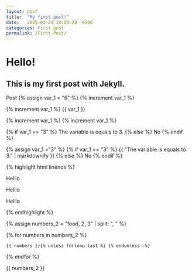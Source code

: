 ```yaml
---
layout: post
title:  "My first post!"
date:   2025-02-24 14:09:28 -0500
categories: First post
permalink: /First-Post/
---
```

# Hello!
## This is my first post with Jekyll.

Post
{% assign var_1 = "6" %}
{% increment var_1 %}

{% increment var_1 %}
{{ var_1 }}

{% increment var_1 %}
{% increment var_1 %}

{% if var_1 == "3" %}
The variable is equals to 3.
{% else %}
No
{% endif %}

{% assign var_1 ="3" %}
{% if var_1 == "3" %}
{{ "The variable is equals to 3." | markdownify }}
{% else %}
No
{% endif %}

{% highlight html linenos %}
 <p> Helllo </p>
  <p> Helllo </p>
   <p> Helllo </p>
{% endhighlight %}

{% assign numbers_2 = "food, 2, 3" | split: ", " %}

{% for numbers in numbers_2 %}

    {{ numbers }}{% unless forloop.last %} {% endunless -%}

{% endfor %}

{{ numbers_2 }}
